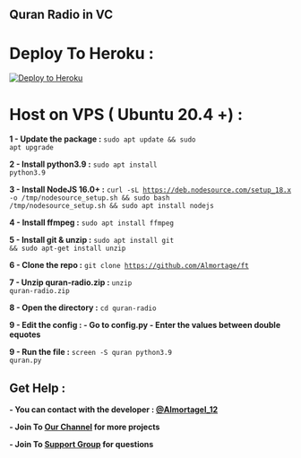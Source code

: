 ## Quran Radio in VC

# Deploy To Heroku :

[![Deploy to Heroku](https://binbashbanana.github.io/deploy-buttons/buttons/remade/heroku.svg)](https://dashboard.heroku.com/new?template=https://github.com/Almortage/ft)

# Host on VPS ( Ubuntu 20.4 +) :

<b>1 - Update the package :</b> <code>sudo apt update && sudo apt upgrade</code>

<b>2 - Install python3.9 :</b> <code>sudo apt install python3.9</code>

<b>3 - Install NodeJS 16.0+ :</b> <code>curl -sL https://deb.nodesource.com/setup_18.x -o /tmp/nodesource_setup.sh && sudo bash /tmp/nodesource_setup.sh && sudo apt install nodejs</code>

<b>4 - Install ffmpeg :</b> <code>sudo apt install ffmpeg</code>

<b>5 - Install git & unzip :</b> <code>sudo apt install git && sudo apt-get install unzip</code>

<b>6 - Clone the repo :</b> <code>git clone https://github.com/Almortage/ft</code>

<b>7 - Unzip quran-radio.zip :</b> <code>unzip quran-radio.zip</code>

<b>8 - Open the directory :</b> <code>cd quran-radio</code>

<b>9 - Edit the config : 
    - Go to config.py
    - Enter the values between double equotes
</b>

<b>9 - Run the file :</b> <code>screen -S quran python3.9 quran.py</code>

## Get Help :

**- You can contact with the developer : [@Almortagel_12](https://t.me/Almortagel_12)**

**- Join To [Our Channel](https://t.me/AlmortagelTech) for more projects**

**- Join To [Support Group](https://t.me/AlmortagelTech2) for questions**
